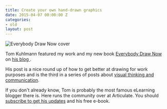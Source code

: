 ```yaml
---
title: Create your own hand-drawn graphics
date: 2015-04-07 00:00:00 Z
categories:
- old
layout: post
---
```


<img src="https://static-2.gumroad.com/res/gumroad/files/2287765296018/29c58b140e5b4f2eaf5a3f1953f8c7f0/original/edn-book-cover-700.png" alt="Everybody Draw Now cover">

Tom Kuhlmann featured my work and my new book [Everybody Draw Now](http://everybodydrawnow.com) on [his blog ](http://www.articulate.com/rapid-elearning/create-hand-drawn-graphics/).

His post is a nice round up of how to get better at drawing for work purposes and is the third in a series of posts about [visual thinking and communication](http://www.articulate.com/rapid-elearning/practice-visual-thinking-skills-apply-e-learning).

If you don't already know, Tom is probably the most famous eLearning blogger there is. Here runs the community over at Articulate. You should [subscribe to get his updates](http://www.articulate.com/rapid-elearning/about-tom/) and his free e-book.
